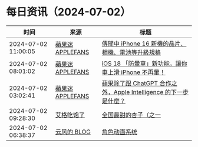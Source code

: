 ﻿# 每日资讯（2024-07-02）

|时间|来源|标题|
|---|---|---|
|2024-07-02 11:00:05|[蘋果迷 APPLEFANS](https://applefans.today/feed/)|[傳聞中 iPhone 16 新機的晶片、相機、電池等升級規格](https://applefans.today/2024-07-iphone-16-chip-battery-rumors/)|
|2024-07-02 08:01:02|[蘋果迷 APPLEFANS](https://applefans.today/feed/)|[iOS 18 「防暈車」新功能，讓你車上滑 iPhone 不再暈！](https://applefans.today/2024-ios-18-iphone-vehicle-motion-cues/)|
|2024-07-02 03:02:41|[蘋果迷 APPLEFANS](https://applefans.today/feed/)|[蘋果除了跟 ChatGPT 合作之外，Apple Intelligence 的下一步是什麼？](https://applefans.today/2024-07-apple-intelligence-features-rumors/)|
|2024-07-02 09:28:30|[艾格吃饱了](https://feedpress.me/wx-aigechibaole)|[全国最甜的杏子（之一](http://mp.weixin.qq.com/s?__biz=MjM5NTYxODQyMA%3D%3D&mid=2653455516&idx=1&sn=2934780e191e58d9e539397240391a17)|
|2024-07-02 06:38:37|[云风的 BLOG](http://blog.codingnow.com/atom.xml)|[角色动画系统](https://blog.codingnow.com/2024/07/avatar_animation.html)|
